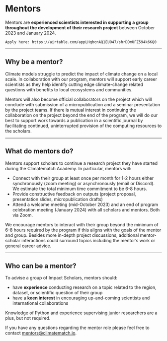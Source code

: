 # Mentors
Mentors are **experienced scientists interested in supporting a group throughout the development of their research project** between October 2023 and January 2024.

```{admonition} A few mentor positions are still open!
Apply here: https://airtable.com/appLHqbcnAQ1EUO47/shrDDmUFZ594k6KQ0
```

---
## Why be a mentor? 
Climate models struggle to predict the impact of climate change on a local scale. In collaboration with our program, mentors will support early career scientists as they help identify cutting edge climate-change related questions with benefits to local ecosystems and communities. 

Mentors will also become official collaborators on the project which will conclude with submission of a micropublication and a seminar presentation by the project teams. If there is mutual interest in continuing the collaboration on the project beyond the end of the program, we will do our best to support work towards a publication in a scientific journal by facilitating continued, uninterrupted provision of the computing resources to the scholars.

---
## What do mentors do? 
Mentors support scholars to continue a research project they have started during the Climatematch Academy. In particular, mentors will:
- Connect with their group at least once per month for 1-2 hours either synchronously (zoom meeting) or asynchronously (email or Discord). We estimate the total minimum time commitment to be 6-8 hours.
- Provide constructive feedback on outputs (project proposal, presentation slides, micropublication drafts) 
- Attend a welcome meeting (mid-October 2023) and an end of program celebration meeting (January 2024) with all scholars and mentors. Both via Zoom. 

We encourage mentors to interact with their group beyond the minimum of 6-8 hours required by the program if this aligns with the goals of the mentor and group. Besides more in-depth project discussions, additional mentor-scholar interactions could surround topics including the mentor’s work or general career advice.  

---
## Who can be a mentor? 
To advise a group of Impact Scholars, mentors should: 
- have **experience** conducting research on a topic related to the region, dataset, or scientific question of their group
- have a **keen interest** in encouraging up-and-coming scientists and international collaborations

Knowledge of Python and experience supervising junior researchers are a plus, but not required. 

If you have any questions regarding the mentor role please feel free to contact mentors@climatematch.io.
